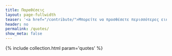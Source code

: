 ```yaml
---
title: Παραθέσεις
layout: page-fullwidth
teaser: '<a href="/contribute/">Μπορείτε να προσθέσετε περισσότερες εικόνες σύμφωνα με τις οδηγίες</a>'
header: no
permalink: /quotes/
show_meta: false
---
```


{% include collection.html param='quotes' %}
